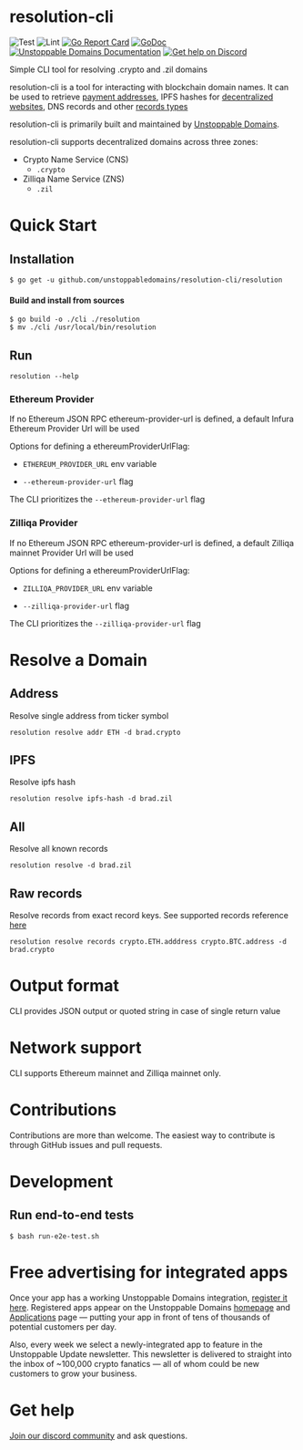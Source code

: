 # resolution-cli
![Test](https://github.com/unstoppabledomains/resolution-cli/actions/workflows/e2e-test.yml/badge.svg?branch=master)
![Lint](https://github.com/unstoppabledomains/resolution-cli/actions/workflows/lint.yml/badge.svg?branch=master)
[![Go Report Card](https://goreportcard.com/badge/github.com/unstoppabledomains/resolution-cli)](https://goreportcard.com/report/github.com/unstoppabledomains/resolution-cli)
[![GoDoc](https://godoc.org/github.com/unstoppabledomains/resolution-cli?status.svg)](https://pkg.go.dev/github.com/unstoppabledomains/resolution-cli)
[![Unstoppable Domains Documentation](https://img.shields.io/badge/docs-unstoppabledomains.com-blue)](https://docs.unstoppabledomains.com/)
[![Get help on Discord](https://img.shields.io/badge/Get%20help%20on-Discord-blueviolet)](https://discord.gg/b6ZVxSZ9Hn)

Simple CLI tool for resolving .crypto and .zil domains

resolution-cli is a tool for interacting with blockchain domain names. It can be used to retrieve [payment addresses](https://unstoppabledomains.com/features#Add-Crypto-Addresses), IPFS hashes for [decentralized websites](https://unstoppabledomains.com/features#Build-Website), DNS records and other [records types](https://docs.unstoppabledomains.com/domain-registry-essentials/records-reference)

resolution-cli is primarily built and maintained by [Unstoppable Domains](https://unstoppabledomains.com/).

resolution-cli supports decentralized domains across three zones:

- Crypto Name Service (CNS)
    - `.crypto`
- Zilliqa Name Service (ZNS)
    - `.zil`

# Quick Start

## Installation

```shell
$ go get -u github.com/unstoppabledomains/resolution-cli/resolution
```

#### Build and install from sources
```shell
$ go build -o ./cli ./resolution
$ mv ./cli /usr/local/bin/resolution
```

## Run

`resolution --help`

### Ethereum Provider

If no Ethereum JSON RPC ethereum-provider-url is defined, a default Infura Ethereum Provider Url will be used

Options for defining a ethereumProviderUrlFlag:

- `ETHEREUM_PROVIDER_URL` env variable

- `--ethereum-provider-url` flag

The CLI prioritizes the `--ethereum-provider-url` flag

### Zilliqa Provider

If no Ethereum JSON RPC ethereum-provider-url is defined, a default Zilliqa mainnet Provider Url will be used

Options for defining a ethereumProviderUrlFlag:

- `ZILLIQA_PROVIDER_URL` env variable

- `--zilliqa-provider-url` flag

The CLI prioritizes the `--zilliqa-provider-url` flag

# Resolve a Domain

## Address

Resolve single address from ticker symbol

`resolution resolve addr ETH -d brad.crypto`

## IPFS

Resolve ipfs hash

`resolution resolve ipfs-hash -d brad.zil`

## All

Resolve all known records

`resolution resolve -d brad.zil`

## Raw records

Resolve records from exact record keys. See supported records reference [here](https://docs.unstoppabledomains.com/domain-registry-essentials/records-reference)

`resolution resolve records crypto.ETH.adddress crypto.BTC.address -d brad.crypto`

# Output format
CLI provides JSON output or quoted string in case of single return value

# Network support
CLI supports Ethereum mainnet and Zilliqa mainnet only.

# Contributions
Contributions are more than welcome. The easiest way to contribute is through GitHub issues and pull requests.

# Development

## Run end-to-end tests
```shell
$ bash run-e2e-test.sh
```

# Free advertising for integrated apps

Once your app has a working Unstoppable Domains integration, [register it here](https://unstoppabledomains.com/app-submission). Registered apps appear on the Unstoppable Domains [homepage](https://unstoppabledomains.com/) and [Applications](https://unstoppabledomains.com/apps) page — putting your app in front of tens of thousands of potential customers per day.

Also, every week we select a newly-integrated app to feature in the Unstoppable Update newsletter. This newsletter is delivered to straight into the inbox of ~100,000 crypto fanatics — all of whom could be new customers to grow your business.

# Get help
[Join our discord community](https://discord.com/invite/b6ZVxSZ9Hn) and ask questions.  